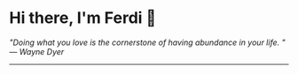 <h1>Hi there, I'm Ferdi 👋</h1>

<p><em>
  "Doing what you love is the cornerstone of having abundance in your life. " — Wayne Dyer
</em></p>

---
